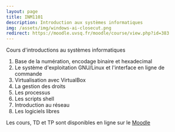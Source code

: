 ```yaml
---
layout: page
title: INM1101 
description: Introduction aux systèmes informatiques 
img: /assets/img/windows-ai-closecut.png
redirect: https://moodle.uvsq.fr/moodle/course/view.php?id=383
---
```


Cours d'introductions au systèmes informatiques

1. Base de la numération, encodage binaire et hexadecimal
2. Le système d'exploitation GNU/Linux et l'interface en ligne de commande
3. Virtualisation avec VirtualBox
4. La gestion des droits
5. Les processus
6. Les scripts shell
7. Introduction au réseau
8. Les logiciels libres

Les cours, TD et TP sont disponibles en ligne sur le [Moodle](https://moodle.uvsq.fr/moodle/course/view.php?id=383)
